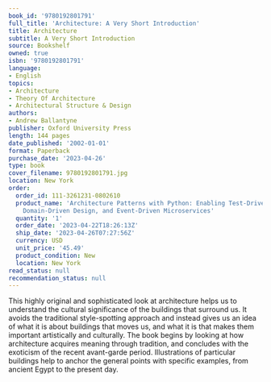 ```yaml
---
book_id: '9780192801791'
full_title: 'Architecture: A Very Short Introduction'
title: Architecture
subtitle: A Very Short Introduction
source: Bookshelf
owned: true
isbn: '9780192801791'
language:
- English
topics:
- Architecture
- Theory Of Architecture
- Architectural Structure & Design
authors:
- Andrew Ballantyne
publisher: Oxford University Press
length: 144 pages
date_published: '2002-01-01'
format: Paperback
purchase_date: '2023-04-26'
type: book
cover_filename: 9780192801791.jpg
location: New York
order:
  order_id: 111-3261231-0802610
  product_name: 'Architecture Patterns with Python: Enabling Test-Driven Development,
    Domain-Driven Design, and Event-Driven Microservices'
  quantity: '1'
  order_date: '2023-04-22T18:26:13Z'
  ship_date: '2023-04-26T07:27:56Z'
  currency: USD
  unit_price: '45.49'
  product_condition: New
  location: New York
read_status: null
recommendation_status: null
---
```

This highly original and sophisticated look at architecture helps us to understand the cultural significance of the buildings that surround us. It avoids the traditional style-spotting approach and instead gives us an idea of what it is about buildings that moves us, and what it is that makes them important artistically and culturally. The book begins by looking at how architecture acquires meaning through tradition, and concludes with the exoticism of the recent avant-garde period. Illustrations of particular buildings help to anchor the general points with specific examples, from ancient Egypt to the present day.

